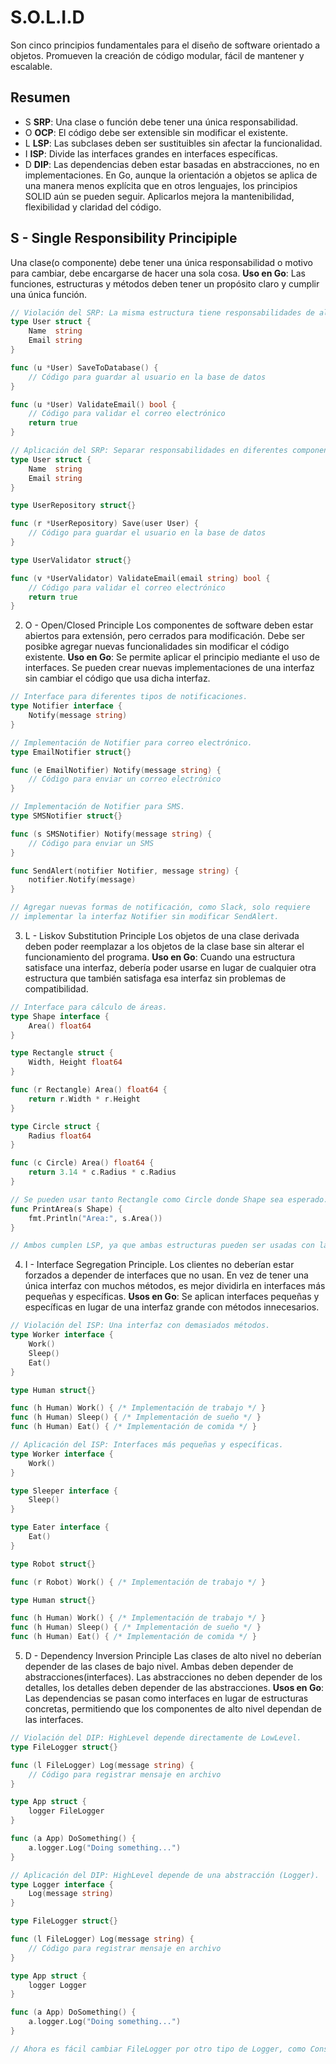 # S.O.L.I.D
Son cinco principios fundamentales para el diseño de software orientado a objetos. Promueven la creación de código modular, fácil de mantener y escalable. 
## Resumen
* S **SRP**: Una clase o función debe tener una única responsabilidad.
* O **OCP**: El código debe ser extensible sin modificar el existente.
* L **LSP**: Las subclases deben ser sustituibles sin afectar la funcionalidad.
* I **ISP**: Divide las interfaces grandes en interfaces específicas.
* D **DIP**: Las dependencias deben estar basadas en abstracciones, no en implementaciones.
En Go, aunque la orientación a objetos se aplica de una manera menos explícita que en otros lenguajes, los principios SOLID aún se pueden seguir. Aplicarlos mejora la mantenibilidad, flexibilidad y claridad del código.
## S - Single Responsibility Principiple
Una clase(o componente) debe tener una única responsabilidad o motivo para cambiar, debe encargarse de hacer una sola cosa.
**Uso en Go**: Las funciones, estructuras y métodos deben tener un propósito claro y cumplir una única función.
``` go
// Violación del SRP: La misma estructura tiene responsabilidades de almacenamiento y validación.
type User struct {
    Name  string
    Email string
}

func (u *User) SaveToDatabase() {
    // Código para guardar al usuario en la base de datos
}

func (u *User) ValidateEmail() bool {
    // Código para validar el correo electrónico
    return true
}

// Aplicación del SRP: Separar responsabilidades en diferentes componentes.
type User struct {
    Name  string
    Email string
}

type UserRepository struct{}

func (r *UserRepository) Save(user User) {
    // Código para guardar el usuario en la base de datos
}

type UserValidator struct{}

func (v *UserValidator) ValidateEmail(email string) bool {
    // Código para validar el correo electrónico
    return true
}
```
2. O - Open/Closed Principle
Los componentes de software deben estar abiertos para extensión, pero cerrados para modificación. Debe ser posibke agregar nuevas funcionalidades sin modificar el código existente.
**Uso en Go**: Se permite aplicar el principio mediante el uso de interfaces. Se pueden crear nuevas implementaciones de una interfaz sin cambiar el código que usa dicha interfaz.
``` go
// Interface para diferentes tipos de notificaciones.
type Notifier interface {
    Notify(message string)
}

// Implementación de Notifier para correo electrónico.
type EmailNotifier struct{}

func (e EmailNotifier) Notify(message string) {
    // Código para enviar un correo electrónico
}

// Implementación de Notifier para SMS.
type SMSNotifier struct{}

func (s SMSNotifier) Notify(message string) {
    // Código para enviar un SMS
}

func SendAlert(notifier Notifier, message string) {
    notifier.Notify(message)
}

// Agregar nuevas formas de notificación, como Slack, solo requiere
// implementar la interfaz Notifier sin modificar SendAlert.
```
3. L - Liskov Substitution Principle
Los objetos de una clase derivada deben poder reemplazar a los objetos de la clase base sin alterar el funcionamiento del programa.
**Uso en Go**: Cuando una estructura satisface una interfaz, debería poder usarse en lugar de cualquier otra estructura que también satisfaga esa interfaz sin problemas de compatibilidad.
``` go
// Interface para cálculo de áreas.
type Shape interface {
    Area() float64
}

type Rectangle struct {
    Width, Height float64
}

func (r Rectangle) Area() float64 {
    return r.Width * r.Height
}

type Circle struct {
    Radius float64
}

func (c Circle) Area() float64 {
    return 3.14 * c.Radius * c.Radius
}

// Se pueden usar tanto Rectangle como Circle donde Shape sea esperado.
func PrintArea(s Shape) {
    fmt.Println("Area:", s.Area())
}

// Ambos cumplen LSP, ya que ambas estructuras pueden ser usadas con la interfaz Shape.
```
4. I - Interface Segregation Principle.
Los clientes no deberían estar forzados a depender de interfaces que no usan. En vez de tener una única interfaz con muchos métodos, es mejor dividirla en interfaces más pequeñas y específicas.
**Usos en Go**: Se aplican interfaces pequeñas y específicas en lugar de una interfaz grande con métodos innecesarios.
``` go
// Violación del ISP: Una interfaz con demasiados métodos.
type Worker interface {
    Work()
    Sleep()
    Eat()
}

type Human struct{}

func (h Human) Work() { /* Implementación de trabajo */ }
func (h Human) Sleep() { /* Implementación de sueño */ }
func (h Human) Eat() { /* Implementación de comida */ }

// Aplicación del ISP: Interfaces más pequeñas y específicas.
type Worker interface {
    Work()
}

type Sleeper interface {
    Sleep()
}

type Eater interface {
    Eat()
}

type Robot struct{}

func (r Robot) Work() { /* Implementación de trabajo */ }

type Human struct{}

func (h Human) Work() { /* Implementación de trabajo */ }
func (h Human) Sleep() { /* Implementación de sueño */ }
func (h Human) Eat() { /* Implementación de comida */ }
```
5. D - Dependency Inversion Principle
Las clases de alto nivel no deberían depender de las clases de bajo nivel. Ambas deben depender de abstracciones(interfaces). Las abstracciones no deben depender de los detalles, los detalles deben depender de las abstracciones.
**Usos en Go**: Las dependencias se pasan como interfaces en lugar de estructuras concretas, permitiendo que los componentes de alto nivel dependan de las interfaces.
``` go
// Violación del DIP: HighLevel depende directamente de LowLevel.
type FileLogger struct{}

func (l FileLogger) Log(message string) {
    // Código para registrar mensaje en archivo
}

type App struct {
    logger FileLogger
}

func (a App) DoSomething() {
    a.logger.Log("Doing something...")
}

// Aplicación del DIP: HighLevel depende de una abstracción (Logger).
type Logger interface {
    Log(message string)
}

type FileLogger struct{}

func (l FileLogger) Log(message string) {
    // Código para registrar mensaje en archivo
}

type App struct {
    logger Logger
}

func (a App) DoSomething() {
    a.logger.Log("Doing something...")
}

// Ahora es fácil cambiar FileLogger por otro tipo de Logger, como ConsoleLogger.
```